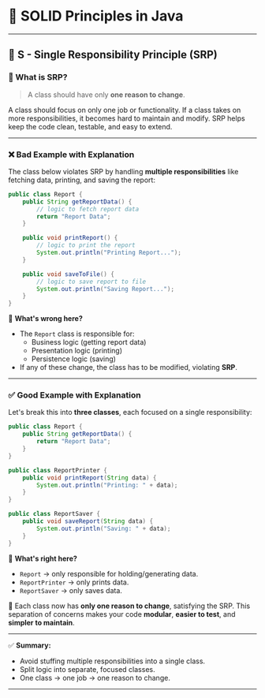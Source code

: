 # 🧱 SOLID Principles in Java

---

## 🔹 S - Single Responsibility Principle (SRP)

### 🧠 What is SRP?

> A class should have only **one reason to change**.

A class should focus on only one job or functionality. If a class takes on more responsibilities, it becomes hard to maintain and modify. SRP helps keep the code clean, testable, and easy to extend.

---

### ❌ Bad Example with Explanation

The class below violates SRP by handling **multiple responsibilities** like fetching data, printing, and saving the report:

```java
public class Report {
    public String getReportData() {
        // logic to fetch report data
        return "Report Data";
    }

    public void printReport() {
        // logic to print the report
        System.out.println("Printing Report...");
    }

    public void saveToFile() {
        // logic to save report to file
        System.out.println("Saving Report...");
    }
}
```

🧨 **What's wrong here?**
- The `Report` class is responsible for:
  - Business logic (getting report data)
  - Presentation logic (printing)
  - Persistence logic (saving)
- If any of these change, the class has to be modified, violating **SRP**.

---

### ✅ Good Example with Explanation

Let's break this into **three classes**, each focused on a single responsibility:

```java
public class Report {
    public String getReportData() {
        return "Report Data";
    }
}

public class ReportPrinter {
    public void printReport(String data) {
        System.out.println("Printing: " + data);
    }
}

public class ReportSaver {
    public void saveReport(String data) {
        System.out.println("Saving: " + data);
    }
}
```

🌟 **What's right here?**
- `Report` → only responsible for holding/generating data.
- `ReportPrinter` → only prints data.
- `ReportSaver` → only saves data.

📌 Each class now has **only one reason to change**, satisfying the SRP. This separation of concerns makes your code **modular**, **easier to test**, and **simpler to maintain**.

---

✅ **Summary:**
- Avoid stuffing multiple responsibilities into a single class.
- Split logic into separate, focused classes.
- One class → one job → one reason to change.

---

